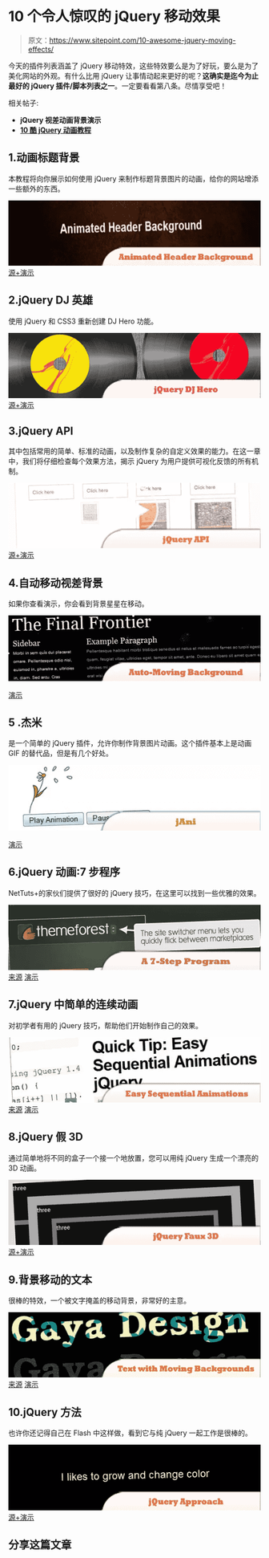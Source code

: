 # 10 个令人惊叹的 jQuery 移动效果

> 原文：<https://www.sitepoint.com/10-awesome-jquery-moving-effects/>

今天的插件列表涵盖了 jQuery 移动特效，这些特效要么是为了好玩，要么是为了美化网站的外观。有什么比用 jQuery 让事情动起来更好的呢？**这确实是迄今为止最好的 jQuery 插件/脚本列表之一**。一定要看看第八条。尽情享受吧！

相关帖子:

*   **jQuery 视差动画背景演示**
*   [**10 酷 jQuery 动画教程**](http://www.jquery4u.com/tutorials/10-cool-jquery-animation-tutorials/)

## 1.动画标题背景

本教程将向你展示如何使用 jQuery 来制作标题背景图片的动画，给你的网站增添一些额外的东西。

 [![Animated Header Background](img/bf4278ed6e97404ae091d8a71ee4696f.png)](http://www.devirtuoso.com/2009/07/how-to-build-an-animated-header-in-jquery/) 
[源+演示](http://www.devirtuoso.com/2009/07/how-to-build-an-animated-header-in-jquery/)

## 2.jQuery DJ 英雄

使用 jQuery 和 CSS3 重新创建 DJ Hero 功能。

 [![jQuery DJ Hero](img/4e846194ded101941b83f9381ded8bc2.png)](http://www.jquerycode.com/videos/jquery-dj-hero/) 
[源+演示](http://www.jquerycode.com/videos/jquery-dj-hero/)

## 3.jQuery API

其中包括常用的简单、标准的动画，以及制作复杂的自定义效果的能力。在这一章中，我们将仔细检查每个效果方法，揭示 jQuery 为用户提供可视化反馈的所有机制。

 [![jQuery API](img/3d4c43b55332c89165bc66dd142d2888.png)](http://api.jquery.com/category/effects/) 
[源+演示](http://api.jquery.com/category/effects/)

## 4.自动移动视差背景

如果你查看演示，你会看到背景星星在移动。

![Auto-Moving Parallax Background](img/2f4b2dc6bdf8f8bacc080219423fba86.png)

[演示](http://css-tricks.com/examples/StarryNightMoving/)

## 5 .杰米

是一个简单的 jQuery 插件，允许你制作背景图片动画。这个插件基本上是动画 GIF 的替代品，但是有几个好处。

![jAni](img/2000d0463ad7a793bb43c4b803836dd9.png)

[演示](http://www.ajaxblender.com/script-sources/jani/demo/index.html)

## 6.jQuery 动画:7 步程序

NetTuts+的家伙们提供了很好的 jQuery 技巧，在这里可以找到一些优雅的效果。

 [![jQuery Animations: A 7-Step Program](img/9724c81dafc00a67896abcb85225b698.png)](http://net.tutsplus.com/tutorials/javascript-ajax/jquery-animations-a-7-step-program/) 
[来源](http://net.tutsplus.com/tutorials/javascript-ajax/jquery-animations-a-7-step-program/)
[演示](http://nettuts.s3.amazonaws.com/532_animations/demo/code.html)

## 7.jQuery 中简单的连续动画

对初学者有用的 jQuery 技巧，帮助他们开始制作自己的效果。

 [![Easy Sequential Animations in jQuery](img/4c011b4b0c791994f071f86d57e09c02.png)](http://net.tutsplus.com/tutorials/javascript-ajax/quick-tip-easy-sequential-animations-in-jquery/) 
[来源](http://net.tutsplus.com/tutorials/javascript-ajax/quick-tip-easy-sequential-animations-in-jquery/)
[演示](http://jsbin.com/idizi)

## 8.jQuery 假 3D

通过简单地将不同的盒子一个接一个地放置，您可以用纯 jQuery 生成一个漂亮的 3D 动画。

 [![jQuery Faux 3D](img/dde467c905824af8dc263f31d5f7273f.png)](http://nemoorange.com/newmoon/jquery-faux-3d-viewport#9) 
[源+演示](http://nemoorange.com/newmoon/jquery-faux-3d-viewport#9)

## 9.背景移动的文本

很棒的特效，一个被文字掩盖的移动背景，非常好的主意。

 [![Text with Moving Backgrounds](img/3689476ed088ade700bf49195232a152.png)](http://www.gayadesign.com/diy/text-with-moving-backgrounds-with-jquery/) 
[来源](http://www.gayadesign.com/diy/text-with-moving-backgrounds-with-jquery/)
[演示](http://www.gayadesign.com/scripts/textmovingbg/)

## 10.jQuery 方法

也许你还记得自己在 Flash 中这样做，看到它与纯 jQuery 一起工作是很棒的。

 [![jQuery Approach](img/dbb24acaa1a34776cdf9d23b01d0d813.png)](http://srobbin.com/jquery-plugins/jquery-approach/#demo) 
[源+演示](http://srobbin.com/jquery-plugins/jquery-approach/#demo)

## 分享这篇文章